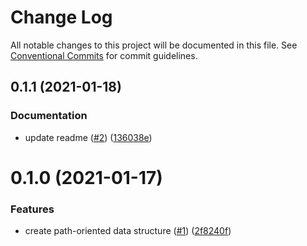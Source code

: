 # Change Log

All notable changes to this project will be documented in this file.
See [Conventional Commits](https://conventionalcommits.org) for commit guidelines.

<a name="0.1.1"></a>
## 0.1.1 (2021-01-18)


### Documentation

* update readme ([#2](https://github.com/Himenon/path-oriented-data-structure/issues/2)) ([136038e](https://github.com/Himenon/path-oriented-data-structure/commit/136038e))





<a name="0.1.0"></a>
# 0.1.0 (2021-01-17)


### Features

* create path-oriented data structure ([#1](https://github.com/Himenon/path-oriented-data-structure/issues/1)) ([2f8240f](https://github.com/Himenon/path-oriented-data-structure/commit/2f8240f))
